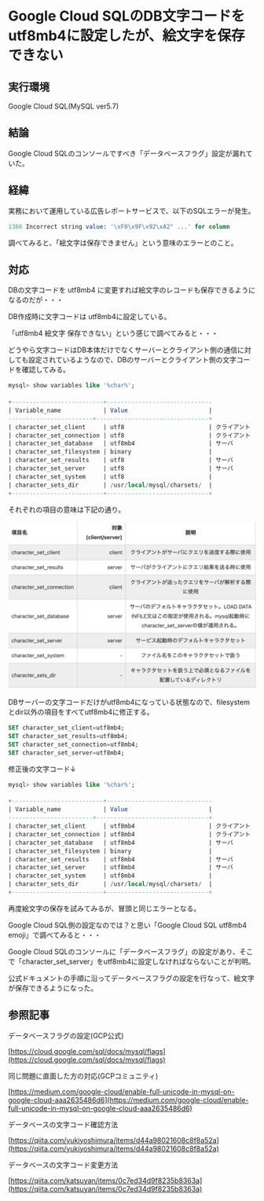 # Google Cloud SQLのDB文字コードをutf8mb4に設定したが、絵文字を保存できない

## 実行環境

Google Cloud SQL(MySQL ver5.7)

## 結論

Google Cloud SQLのコンソールですべき「データベースフラグ」設定が漏れていた。

## 経緯

実務において運用している広告レポートサービスで、以下のSQLエラーが発生。

```sql
1366 Incorrect string value: '\xF0\x9F\x92\xA2" ...' for column
```

調べてみると、「絵文字は保存できません」という意味のエラーとのこと。

## 対応

DBの文字コードを utf8mb4 に変更すれば絵文字のレコードも保存できるようになるのだが・・・

DB作成時に文字コードは utf8mb4に設定している。

「utf8mb4 絵文字 保存できない」という感じで調べてみると・・・

どうやら文字コードはDB本体だけでなくサーバーとクライアント側の通信に対しても設定されているようなので、DBのサーバーとクライアント側の文字コードを確認してみる。

```sql
mysql> show variables like '%char%';

+--------------------------+------------------------------
| Variable_name            | Value                       |
------------------------+--------------------------------+
| character_set_client     | utf8                        | クライアント
| character_set_connection | utf8                        | クライアント
| character_set_database   | utf8mb4                     | サーバ
| character_set_filesystem | binary                      |
| character_set_results    | utf8                        | サーバ
| character_set_server     | utf8                        | サーバ
| character_set_system     | utf8                        |
| character_sets_dir       | /usr/local/mysql/charsets/  |
+--------------------------+-----------------------------+
```

それぞれの項目の意味は下記の通り。

![MySQL_Variables](img/mysql_variables.png)

DBサーバーの文字コードだけがutf8mb4になっている状態なので、filesystemとdir以外の項目をすべてutf8mb4に修正する。

```sql
SET character_set_client=utf8mb4;
SET character_set_results=utf8mb4;
SET character_set_connection=utf8mb4;
SET character_set_server=utf8mb4;
```

修正後の文字コード↓

```sql
mysql> show variables like '%char%';

+--------------------------+------------------------------
| Variable_name            | Value                       |
------------------------+--------------------------------+
| character_set_client     | utf8mb4                     | クライアント
| character_set_connection | utf8mb4                     | クライアント
| character_set_database   | utf8mb4                     | サーバ
| character_set_filesystem | binary                      |
| character_set_results    | utf8mb4                     | サーバ
| character_set_server     | utf8mb4                     | サーバ
| character_set_system     | utf8mb4                     |
| character_sets_dir       | /usr/local/mysql/charsets/  |
+--------------------------+-----------------------------+
```

再度絵文字の保存を試みてみるが、冒頭と同じエラーとなる。

Google Cloud SQL側の設定なのでは？と思い「Google Cloud SQL utf8mb4 emoji」で調べてみると・・・

Google Cloud SQLのコンソールに「データベースフラグ」の設定があり、そこで「character_set_server」をutf8mb4に設定しなければならないことが判明。

公式ドキュメントの手順に沿ってデータベースフラグの設定を行なって、絵文字が保存できるようになった。

## 参照記事

データベースフラグの設定(GCP公式)

[https://cloud.google.com/sql/docs/mysql/flags](https://cloud.google.com/sql/docs/mysql/flags)

同じ問題に直面した方の対応(GCPコミュニティ)

[https://medium.com/google-cloud/enable-full-unicode-in-mysql-on-google-cloud-aaa2635486d6](https://medium.com/google-cloud/enable-full-unicode-in-mysql-on-google-cloud-aaa2635486d6)

データベースの文字コード確認方法

[https://qiita.com/yukiyoshimura/items/d44a98021608c8f8a52a](https://qiita.com/yukiyoshimura/items/d44a98021608c8f8a52a)

データベースの文字コード変更方法

[https://qiita.com/katsuyan/items/0c7ed34d9f8235b8363a](https://qiita.com/katsuyan/items/0c7ed34d9f8235b8363a)